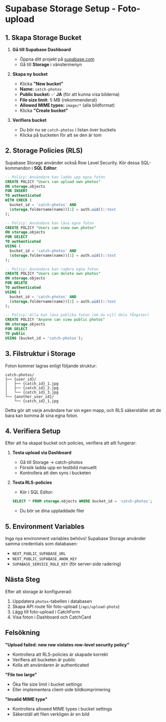 # Supabase Storage Setup - Foto-upload

## 1. Skapa Storage Bucket

1. **Gå till Supabase Dashboard**
   - Öppna ditt projekt på [supabase.com](https://supabase.com)
   - Gå till **Storage** i vänstermenyn

2. **Skapa ny bucket**
   - Klicka **"New bucket"**
   - **Name:** `catch-photos`
   - **Public bucket:** ✅ **JA** (för att kunna visa bilderna)
   - **File size limit:** 5 MB (rekommenderat)
   - **Allowed MIME types:** `image/*` (alla bildformat)
   - Klicka **"Create bucket"**

3. **Verifiera bucket**
   - Du bör nu se `catch-photos` i listan över buckets
   - Klicka på bucketen för att se den är tom

## 2. Storage Policies (RLS)

Supabase Storage använder också Row Level Security. Kör dessa SQL-kommandon i **SQL Editor**:

```sql
-- Policy: Användare kan ladda upp egna foton
CREATE POLICY "Users can upload own photos"
ON storage.objects
FOR INSERT
TO authenticated
WITH CHECK (
  bucket_id = 'catch-photos' AND
  (storage.foldername(name))[1] = auth.uid()::text
);

-- Policy: Användare kan läsa egna foton
CREATE POLICY "Users can view own photos"
ON storage.objects
FOR SELECT
TO authenticated
USING (
  bucket_id = 'catch-photos' AND
  (storage.foldername(name))[1] = auth.uid()::text
);

-- Policy: Användare kan radera egna foton
CREATE POLICY "Users can delete own photos"
ON storage.objects
FOR DELETE
TO authenticated
USING (
  bucket_id = 'catch-photos' AND
  (storage.foldername(name))[1] = auth.uid()::text
);

-- Policy: Alla kan läsa publika foton (om du vill dela fångster)
CREATE POLICY "Anyone can view public photos"
ON storage.objects
FOR SELECT
TO public
USING (bucket_id = 'catch-photos');
```

## 3. Filstruktur i Storage

Foton kommer lagras enligt följande struktur:
```
catch-photos/
├── {user_id}/
│   ├── {catch_id}_1.jpg
│   ├── {catch_id}_2.jpg
│   └── {catch_id}_3.jpg
└── {another_user_id}/
    └── {catch_id}_1.jpg
```

Detta gör att varje användare har sin egen mapp, och RLS säkerställer att de bara kan komma åt sina egna foton.

## 4. Verifiera Setup

Efter att ha skapat bucket och policies, verifiera att allt fungerar:

1. **Testa upload via Dashboard**
   - Gå till Storage → catch-photos
   - Försök ladda upp en testbild manuellt
   - Kontrollera att den syns i bucketen

2. **Testa RLS-policies**
   - Kör i SQL Editor:
   ```sql
   SELECT * FROM storage.objects WHERE bucket_id = 'catch-photos';
   ```
   - Du bör se dina uppladdade filer

## 5. Environment Variables

Inga nya environment variables behövs! Supabase Storage använder samma credentials som databasen:
- `NEXT_PUBLIC_SUPABASE_URL`
- `NEXT_PUBLIC_SUPABASE_ANON_KEY`
- `SUPABASE_SERVICE_ROLE_KEY` (för server-side radering)

## Nästa Steg

Efter att storage är konfigurerad:
1. Uppdatera `photos`-tabellen i databasen
2. Skapa API route för foto-upload (`/api/upload-photo`)
3. Lägg till foto-upload i CatchForm
4. Visa foton i Dashboard och CatchCard

## Felsökning

**"Upload failed: new row violates row-level security policy"**
- Kontrollera att RLS-policies är skapade korrekt
- Verifiera att bucketen är public
- Kolla att användaren är authenticated

**"File too large"**
- Öka file size limit i bucket settings
- Eller implementera client-side bildkomprimering

**"Invalid MIME type"**
- Kontrollera allowed MIME types i bucket settings
- Säkerställ att filen verkligen är en bild
